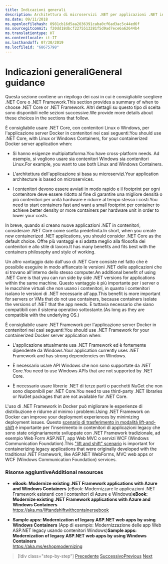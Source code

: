 ```yaml
---
title: Indicazioni generali
description: Architettura di microservizi .NET per applicazioni .NET in contenitori | Indicazioni generali
ms.date: 09/11/2018
ms.openlocfilehash: 0981cb16d5aa2036391caba0cf6ad3ac5c44ed6f
ms.sourcegitcommit: f20dd18dbcf2275513281f5d9ad7ece6a62644b4
ms.translationtype: HT
ms.contentlocale: it-IT
ms.lasthandoff: 07/30/2019
ms.locfileid: "68675798"
---
```

# <a name="general-guidance"></a><span data-ttu-id="286c5-103">Indicazioni generali</span><span class="sxs-lookup"><span data-stu-id="286c5-103">General guidance</span></span>

<span data-ttu-id="286c5-104">Questa sezione contiene un riepilogo dei casi in cui è consigliabile scegliere .NET Core o .NET Framework.</span><span class="sxs-lookup"><span data-stu-id="286c5-104">This section provides a summary of when to choose .NET Core or .NET Framework.</span></span> <span data-ttu-id="286c5-105">Altri dettagli su questo tipo di scelta sono disponibili nelle sezioni successive.</span><span class="sxs-lookup"><span data-stu-id="286c5-105">We provide more details about these choices in the sections that follow.</span></span>

<span data-ttu-id="286c5-106">È consigliabile usare .NET Core, con contenitori Linux o Windows, per l'applicazione server Docker in contenitori nei casi seguenti:</span><span class="sxs-lookup"><span data-stu-id="286c5-106">You should use .NET Core, with Linux or Windows Containers, for your containerized Docker server application when:</span></span>

- <span data-ttu-id="286c5-107">Si hanno esigenze multipiattaforma.</span><span class="sxs-lookup"><span data-stu-id="286c5-107">You have cross-platform needs.</span></span> <span data-ttu-id="286c5-108">Ad esempio, si vogliono usare sia contenitori Windows sia contenitori Linux.</span><span class="sxs-lookup"><span data-stu-id="286c5-108">For example, you want to use both Linux and Windows Containers.</span></span>

- <span data-ttu-id="286c5-109">L'architettura dell'applicazione si basa su microservizi.</span><span class="sxs-lookup"><span data-stu-id="286c5-109">Your application architecture is based on microservices.</span></span>

- <span data-ttu-id="286c5-110">I contenitori devono essere avviati in modo rapido e il footprint per ogni contenitore deve essere ridotto al fine di garantire una migliore densità o più contenitori per unità hardware e ridurre al tempo stesso i costi.</span><span class="sxs-lookup"><span data-stu-id="286c5-110">You need to start containers fast and want a small footprint per container to achieve better density or more containers per hardware unit in order to lower your costs.</span></span>

<span data-ttu-id="286c5-111">In breve, quando si creano nuove applicazioni .NET in contenitori, considerare .NET Core come scelta predefinita.</span><span class="sxs-lookup"><span data-stu-id="286c5-111">In short, when you create new containerized .NET applications, you should consider .NET Core as the default choice.</span></span> <span data-ttu-id="286c5-112">Offre più vantaggi e si adatta meglio alla filosofia dei contenitori e allo stile di lavoro.</span><span class="sxs-lookup"><span data-stu-id="286c5-112">It has many benefits and fits best with the containers philosophy and style of working.</span></span>

<span data-ttu-id="286c5-113">Un altro vantaggio dato dall'uso di .NET Core consiste nel fatto che è possibile eseguire in modo affiancato le versioni .NET delle applicazioni che si trovano all'interno dello stesso computer.</span><span class="sxs-lookup"><span data-stu-id="286c5-113">An additional benefit of using .NET Core is that you can run side by side .NET versions for applications within the same machine.</span></span> <span data-ttu-id="286c5-114">Questo vantaggio è più importante per i server o le macchine virtuali che non usano i contenitori, in quanto i contenitori isolano le versioni di .NET necessarie all'app.</span><span class="sxs-lookup"><span data-stu-id="286c5-114">This benefit is more important for servers or VMs that do not use containers, because containers isolate the versions of .NET that the app needs.</span></span> <span data-ttu-id="286c5-115">È tuttavia necessario che siano compatibili con il sistema operativo sottostante.</span><span class="sxs-lookup"><span data-stu-id="286c5-115">(As long as they are compatible with the underlying OS.)</span></span>

<span data-ttu-id="286c5-116">È consigliabile usare .NET Framework per l'applicazione server Docker in contenitori nei casi seguenti:</span><span class="sxs-lookup"><span data-stu-id="286c5-116">You should use .NET Framework for your containerized Docker server application when:</span></span>

- <span data-ttu-id="286c5-117">L'applicazione attualmente usa .NET Framework ed è fortemente dipendente da Windows.</span><span class="sxs-lookup"><span data-stu-id="286c5-117">Your application currently uses .NET Framework and has strong dependencies on Windows.</span></span>

- <span data-ttu-id="286c5-118">È necessario usare API Windows che non sono supportate da .NET Core.</span><span class="sxs-lookup"><span data-stu-id="286c5-118">You need to use Windows APIs that are not supported by .NET Core.</span></span>

- <span data-ttu-id="286c5-119">È necessario usare librerie .NET di terze parti o pacchetti NuGet che non sono disponibili per .NET Core.</span><span class="sxs-lookup"><span data-stu-id="286c5-119">You need to use third-party .NET libraries or NuGet packages that are not available for .NET Core.</span></span>

<span data-ttu-id="286c5-120">L'uso di .NET Framework in Docker può migliorare le esperienze di distribuzione e ridurne al minimo i problemi.</span><span class="sxs-lookup"><span data-stu-id="286c5-120">Using .NET Framework on Docker can improve your deployment experiences by minimizing deployment issues.</span></span> <span data-ttu-id="286c5-121">Questo [scenario di trasferimento in modalità lift-and-shift](https://aka.ms/liftandshiftwithcontainersebook) è importante per l'inserimento in contenitori di applicazioni legacy che sono state originariamente sviluppate con .NET Framework tradizionale, ad esempio Web Form ASP.NET, app Web MVC o servizi WCF (Windows Communication Foundation).</span><span class="sxs-lookup"><span data-stu-id="286c5-121">This ["lift and shift" scenario](https://aka.ms/liftandshiftwithcontainersebook) is important for containerizing legacy applications that were originally developed with the traditional .NET Framework, like ASP.NET WebForms, MVC web apps or WCF (Windows Communication Foundation) services.</span></span>

### <a name="additional-resources"></a><span data-ttu-id="286c5-122">Risorse aggiuntive</span><span class="sxs-lookup"><span data-stu-id="286c5-122">Additional resources</span></span>

- <span data-ttu-id="286c5-123">**eBook: Modernize existing .NET Framework applications with Azure and Windows Containers** (eBook: Modernizzare le applicazioni .NET Framework esistenti con i contenitori di Azure e Windows)</span><span class="sxs-lookup"><span data-stu-id="286c5-123">**eBook: Modernize existing .NET Framework applications with Azure and Windows Containers**</span></span>  
    https://aka.ms/liftandshiftwithcontainersebook

- <span data-ttu-id="286c5-124">**Sample apps: Modernization of legacy ASP.NET web apps by using Windows Containers** (App di esempio: Modernizzazione delle app Web ASP.NET legacy usando contenitori Windows)</span><span class="sxs-lookup"><span data-stu-id="286c5-124">**Sample apps: Modernization of legacy ASP.NET web apps by using Windows Containers**</span></span>  
    https://aka.ms/eshopmodernizing

>[!div class="step-by-step"]
><span data-ttu-id="286c5-125">[Precedente](index.md)
>[Successivo](net-core-container-scenarios.md)</span><span class="sxs-lookup"><span data-stu-id="286c5-125">[Previous](index.md)
[Next](net-core-container-scenarios.md)</span></span>

